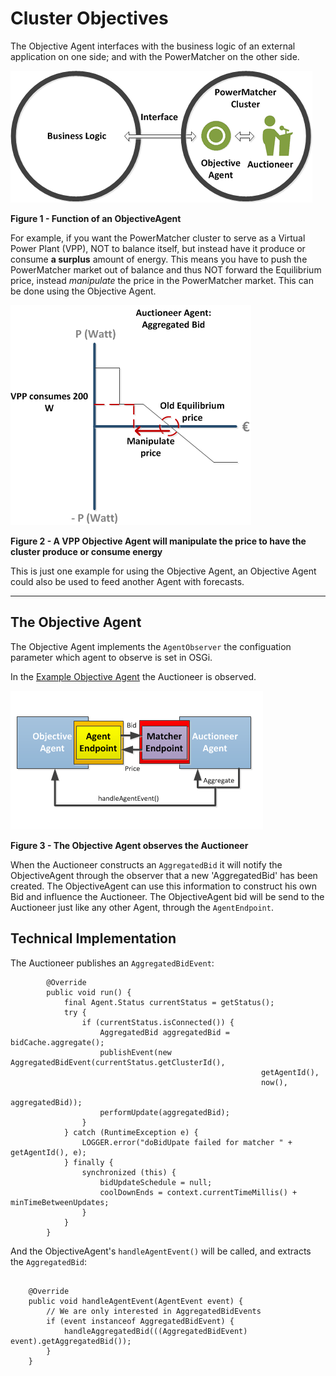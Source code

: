 # Cluster Objectives

The Objective Agent interfaces with the business logic of an external application on one side; and with the PowerMatcher on the other side. 

![](objective_cluster.png)

**Figure 1 - Function of an ObjectiveAgent**

For example, if you want the PowerMatcher cluster to serve as a Virtual Power Plant (VPP), NOT to balance itself, but instead have it produce or consume **a surplus** amount of energy. This means you have to push the PowerMatcher market out of balance and thus NOT forward the Equilibrium price, instead *manipulate* the price in the PowerMatcher market. This can be done using the Objective Agent.

![](VPP.png)

**Figure 2 - A VPP Objective Agent will manipulate the price to have the cluster produce or consume energy**

This is just one example for using the Objective Agent, an Objective Agent could also be used to feed another Agent with forecasts.

---------------------------------------------------------------

## The Objective Agent 

The Objective Agent implements the `AgentObserver` the configuation parameter which agent to observe is set in OSGi.

In the [Example Objective Agent](https://github.com/flexiblepower/powermatcher/blob/master/net.powermatcher.examples/src/net/powermatcher/examples/ObjectiveAgent.java)
the Auctioneer is observed.

![](objectiveEvent.png)

**Figure 3 - The Objective Agent observes the Auctioneer**

When the Auctioneer constructs an `AggregatedBid` it will notify the ObjectiveAgent through the observer that a new 'AggregatedBid' has been created.
The ObjectiveAgent can use this information to construct his own Bid and influence the Auctioneer. The ObjectiveAgent bid will be send to the Auctioneer just like any other Agent, through the `AgentEndpoint`.

## Technical Implementation

The Auctioneer publishes an `AggregatedBidEvent`:

```
        @Override
        public void run() {
            final Agent.Status currentStatus = getStatus();
            try {
                if (currentStatus.isConnected()) {
                    AggregatedBid aggregatedBid = bidCache.aggregate();
                    publishEvent(new AggregatedBidEvent(currentStatus.getClusterId(),
                                                        getAgentId(),
                                                        now(),
                                                        aggregatedBid));
                    performUpdate(aggregatedBid);
                }
            } catch (RuntimeException e) {
                LOGGER.error("doBidUpate failed for matcher " + getAgentId(), e);
            } finally {
                synchronized (this) {
                    bidUpdateSchedule = null;
                    coolDownEnds = context.currentTimeMillis() + minTimeBetweenUpdates;
                }
            }
        }
``` 

And the ObjectiveAgent's `handleAgentEvent()` will be called, and extracts the `AggregatedBid`:

```

    @Override
    public void handleAgentEvent(AgentEvent event) {
        // We are only interested in AggregatedBidEvents
        if (event instanceof AggregatedBidEvent) {
            handleAggregatedBid(((AggregatedBidEvent) event).getAggregatedBid());
        }
    }

```
